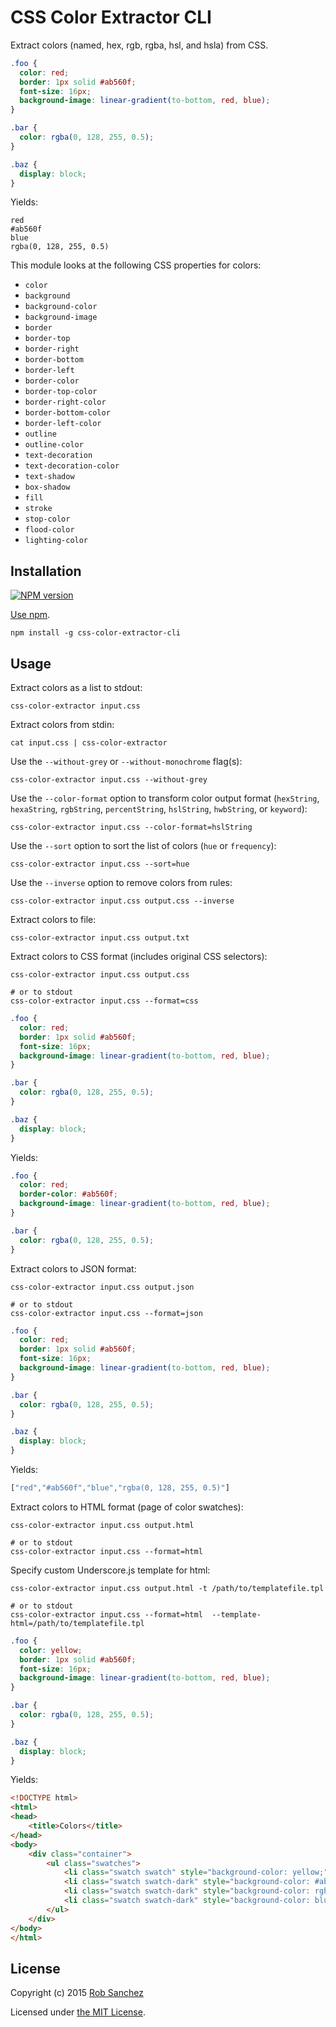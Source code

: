 # CSS Color Extractor CLI

Extract colors (named, hex, rgb, rgba, hsl, and hsla) from CSS.

```css
.foo {
  color: red;
  border: 1px solid #ab560f;
  font-size: 16px;
  background-image: linear-gradient(to-bottom, red, blue);
}

.bar {
  color: rgba(0, 128, 255, 0.5);
}

.baz {
  display: block;
}
```

Yields:
```
red
#ab560f
blue
rgba(0, 128, 255, 0.5)
```

This module looks at the following CSS properties for colors:

* `color`
* `background`
* `background-color`
* `background-image`
* `border`
* `border-top`
* `border-right`
* `border-bottom`
* `border-left`
* `border-color`
* `border-top-color`
* `border-right-color`
* `border-bottom-color`
* `border-left-color`
* `outline`
* `outline-color`
* `text-decoration`
* `text-decoration-color`
* `text-shadow`
* `box-shadow`
* `fill`
* `stroke`
* `stop-color`
* `flood-color`
* `lighting-color`

## Installation

[![NPM version](https://badge.fury.io/js/css-color-extractor.svg)](https://www.npmjs.org/package/css-color-extractor)

[Use npm](https://www.npmjs.org/doc/cli/npm-install.html).

```
npm install -g css-color-extractor-cli
```

## Usage

Extract colors as a list to stdout:

```
css-color-extractor input.css
```

Extract colors from stdin:

```
cat input.css | css-color-extractor
```

Use the `--without-grey` or `--without-monochrome` flag(s):

```
css-color-extractor input.css --without-grey
```

Use the `--color-format` option to transform color output format (`hexString`, `hexaString`, `rgbString`, `percentString`, `hslString`, `hwbString`, or `keyword`):

```
css-color-extractor input.css --color-format=hslString
```

Use the `--sort` option to sort the list of colors (`hue` or `frequency`):

```
css-color-extractor input.css --sort=hue
```

Use the `--inverse` option to remove colors from rules:

```
css-color-extractor input.css output.css --inverse
```

Extract colors to file:

```
css-color-extractor input.css output.txt
```

Extract colors to CSS format (includes original CSS selectors):

```
css-color-extractor input.css output.css

# or to stdout
css-color-extractor input.css --format=css
```

```css
.foo {
  color: red;
  border: 1px solid #ab560f;
  font-size: 16px;
  background-image: linear-gradient(to-bottom, red, blue);
}

.bar {
  color: rgba(0, 128, 255, 0.5);
}

.baz {
  display: block;
}
```

Yields:
```css
.foo {
  color: red;
  border-color: #ab560f;
  background-image: linear-gradient(to-bottom, red, blue);
}

.bar {
  color: rgba(0, 128, 255, 0.5);
}
```

Extract colors to JSON format:

```
css-color-extractor input.css output.json

# or to stdout
css-color-extractor input.css --format=json
```

```css
.foo {
  color: red;
  border: 1px solid #ab560f;
  font-size: 16px;
  background-image: linear-gradient(to-bottom, red, blue);
}

.bar {
  color: rgba(0, 128, 255, 0.5);
}

.baz {
  display: block;
}
```

Yields:
```js
["red","#ab560f","blue","rgba(0, 128, 255, 0.5)"]
```

Extract colors to HTML format (page of color swatches):

```
css-color-extractor input.css output.html

# or to stdout
css-color-extractor input.css --format=html
```

Specify custom Underscore.js template for html:

```
css-color-extractor input.css output.html -t /path/to/templatefile.tpl

# or to stdout
css-color-extractor input.css --format=html  --template-html=/path/to/templatefile.tpl
```

```css
.foo {
  color: yellow;
  border: 1px solid #ab560f;
  font-size: 16px;
  background-image: linear-gradient(to-bottom, red, blue);
}

.bar {
  color: rgba(0, 128, 255, 0.5);
}

.baz {
  display: block;
}
```

Yields:

```html
<!DOCTYPE html>
<html>
<head>
    <title>Colors</title>
</head>
<body>
    <div class="container">
        <ul class="swatches">
            <li class="swatch swatch" style="background-color: yellow;">yellow</li>
            <li class="swatch swatch-dark" style="background-color: #ab560f;">#ab560f</li>
            <li class="swatch swatch-dark" style="background-color: rgba(0, 128, 255, 0.5);">rgba(0, 128, 255, 0.5)</li>
            <li class="swatch swatch-dark" style="background-color: blue;">blue</li>
        </ul>
    </div>
</body>
</html>
```

## License

Copyright (c) 2015 [Rob Sanchez](https://github.com/rsanchez)

Licensed under [the MIT License](./LICENSE).
